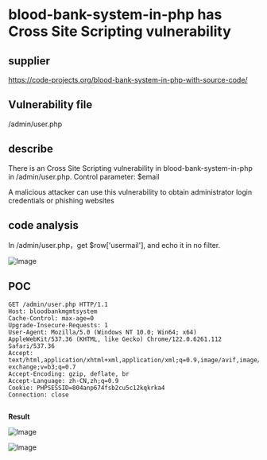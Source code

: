 # blood-bank-system-in-php has Cross Site Scripting vulnerability

## supplier 
https://code-projects.org/blood-bank-system-in-php-with-source-code/
## Vulnerability file
/admin/user.php
## describe
There is an  Cross Site Scripting vulnerability in blood-bank-system-in-php  in /admin/user.php. Control parameter: $email

A malicious attacker can use this vulnerability to obtain administrator login credentials or phishing websites

## code analysis

In /admin/user.php，get $row['usermail'], and echo it in no filter.

![Image](https://github.com/user-attachments/assets/9c9c9b60-409e-45bf-81eb-fc31f53d0a56)

## POC

```
GET /admin/user.php HTTP/1.1
Host: bloodbankmgmtsystem
Cache-Control: max-age=0
Upgrade-Insecure-Requests: 1
User-Agent: Mozilla/5.0 (Windows NT 10.0; Win64; x64) AppleWebKit/537.36 (KHTML, like Gecko) Chrome/122.0.6261.112 Safari/537.36
Accept: text/html,application/xhtml+xml,application/xml;q=0.9,image/avif,image/webp,image/apng,*/*;q=0.8,application/signed-exchange;v=b3;q=0.7
Accept-Encoding: gzip, deflate, br
Accept-Language: zh-CN,zh;q=0.9
Cookie: PHPSESSID=804anp674fsb2cu5c12kqkrka4
Connection: close


```

**Result**

![Image](https://github.com/user-attachments/assets/3791565c-425a-4b51-8e7d-8dd875fa7fde)

![Image](https://github.com/user-attachments/assets/3372f459-1806-421b-9230-8dd933dd61a3)